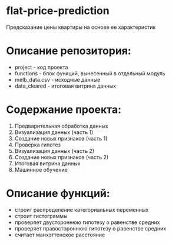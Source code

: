 # flat-price-prediction
Предсказание цены квартиры на основе ее характеристик

# Описание репозитория:
- project - код проекта
- functions - блок функций, вынесенный в отдельный модуль
- melb_data.csv - исходные данные
- data_cleared - итоговая витрина данных

# Содержание проекта:
1. Предварительная обработка данных
2. Визуализация данных (часть 1)
3. Создание новых признаков (часть 1)
4. Проверка гипотез
5. Визуализация данных (часть 2)
6. Создание новых признаков (часть 2)
7. Итоговая витрина данных
8. Машинное обучение

# Описание функций:
- строит распределение категориальных переменных
- строит гистограммы
- проверяет двустороннюю гипотезу о равенстве средних
- проверяет правостороннюю гипотезу о равенстве средних
- считает манхэттенское расстояние

